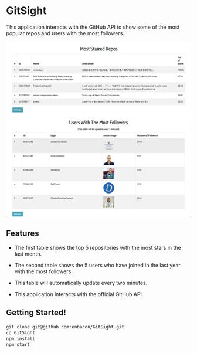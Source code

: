 # GitSight
This application interacts with the GitHub API to show some of the most popular repos and users with the most followers.

![Alt text](screenshots/table-1.png?raw=true "Table 1")
![Alt text](screenshots/table-2.png?raw=true "Table 1")

## Features

* The first table shows the top 5 repositories with the most stars in the last month.

* The second table shows the 5 users who have joined in the last year with the most followers.

* This table will automatically update every two minutes.

* This application interacts with the official GitHub API.

## Getting Started!

```
git clone git@github.com:enbacon/GitSight.git
cd GitSight
npm install
npm start
```
